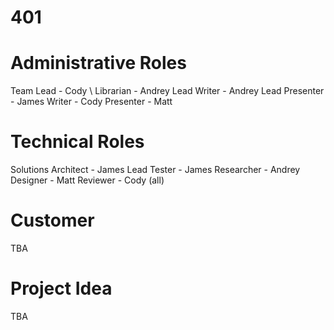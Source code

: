 # 401

# Administrative Roles
Team Lead - Cody \\
Librarian - Andrey
Lead Writer - Andrey
Lead Presenter - James
Writer - Cody
Presenter - Matt

# Technical Roles
Solutions Architect - James
Lead Tester - James
Researcher - Andrey
Designer - Matt
Reviewer - Cody (all)

# Customer
TBA

# Project Idea
TBA

